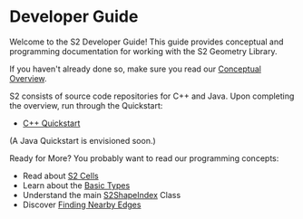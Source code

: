 # Developer Guide

Welcome to the S2 Developer Guide! This guide provides conceptual and
programming documentation for working with the S2 Geometry Library.

If you haven't already done so, make sure you read our
[Conceptual Overview](../about/overview).

S2 consists of source code repositories for C++ and Java. Upon
completing the overview, run through the Quickstart:

* [C++ Quickstart](cpp/quickstart)

(A Java Quickstart is envisioned soon.)

Ready for More? You probably want to read our programming concepts:

* Read about [S2 Cells](s2cell_hierarchy)
* Learn about the [Basic Types](basic_types)
* Understand the main [S2ShapeIndex](s2shapeindex) Class
* Discover [Finding Nearby Edges](s2closestedgequery)
